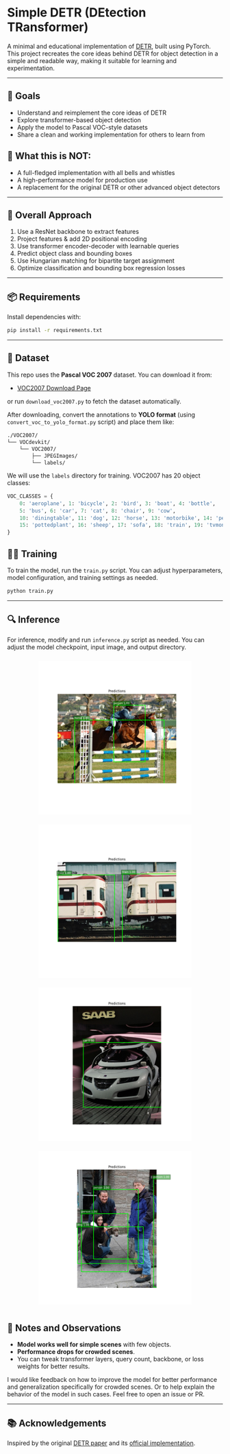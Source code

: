 # Simple DETR (DEtection TRansformer)

A minimal and educational implementation of [DETR](https://arxiv.org/abs/2005.12872), built using PyTorch. This project recreates the core ideas behind DETR for object detection in a simple and readable way, making it suitable for learning and experimentation.

---

## 🚀 Goals

- Understand and reimplement the core ideas of DETR
- Explore transformer-based object detection
- Apply the model to Pascal VOC-style datasets
- Share a clean and working implementation for others to learn from

## 👀 What this is NOT:

- A full-fledged implementation with all bells and whistles
- A high-performance model for production use
- A replacement for the original DETR or other advanced object detectors

---

## 🧪 Overall Approach

1. Use a ResNet backbone to extract features
2. Project features & add 2D positional encoding
3. Use transformer encoder-decoder with learnable queries
4. Predict object class and bounding boxes
5. Use Hungarian matching for bipartite target assignment
6. Optimize classification and bounding box regression losses

---

## 📦 Requirements

Install dependencies with:

```bash
pip install -r requirements.txt
```

---

## 📁 Dataset

This repo uses the **Pascal VOC 2007** dataset. You can download it from:

- [VOC2007 Download Page](http://host.robots.ox.ac.uk/pascal/VOC/voc2007/)

or run `download_voc2007.py` to fetch the dataset automatically.

After downloading, convert the annotations to **YOLO format** (using `convert_voc_to_yolo_format.py` script) and place them like:

```
./VOC2007/
└── VOCdevkit/
    └── VOC2007/
        ├── JPEGImages/
        └── labels/
```

We will use the `labels` directory for training. VOC2007 has 20 object classes:

```python
VOC_CLASSES = {
    0: 'aeroplane', 1: 'bicycle', 2: 'bird', 3: 'boat', 4: 'bottle',
    5: 'bus', 6: 'car', 7: 'cat', 8: 'chair', 9: 'cow',
    10: 'diningtable', 11: 'dog', 12: 'horse', 13: 'motorbike', 14: 'person',
    15: 'pottedplant', 16: 'sheep', 17: 'sofa', 18: 'train', 19: 'tvmonitor'
}
```

## 🤸‍♂️ Training

To train the model, run the `train.py` script. You can adjust hyperparameters, model configuration, and training settings as needed.

```bash
python train.py
```

---

## 🔍 Inference

For inference, modify and run `inference.py` script as needed. You can adjust the model checkpoint, input image, and output directory.

<div style="display: flex; flex-wrap: wrap; justify-content: center; width: 75%; margin: auto;">

  <div style="flex: 1 0 45%; margin: 10px;">
    <img src="./demo/1.png" style="width: 100%;" />
  </div>

  <div style="flex: 1 0 45%; margin: 10px;">
    <img src="./demo/2.png" style="width: 100%;" />
  </div>

  <div style="flex: 1 0 45%; margin: 10px;">
    <img src="./demo/3.png" style="width: 100%;" />
  </div>

  <div style="flex: 1 0 45%; margin: 10px;">
    <img src="./demo/4.png" style="width: 100%;" />
  </div>

</div>


## 📌 Notes and Observations
    
- **Model works well for simple scenes** with few objects.
- **Performance drops for crowded scenes**.
- You can tweak transformer layers, query count, backbone, or loss weights for better results.

I would like feedback on how to improve the model for better performance and generalization specifically for crowded scenes. Or to help explain the behavior of the model in such cases. Feel free to open an issue or PR.

---

## 📚 Acknowledgements

Inspired by the original [DETR paper](https://arxiv.org/abs/2005.12872) and its [official implementation](https://github.com/facebookresearch/detectron2).


